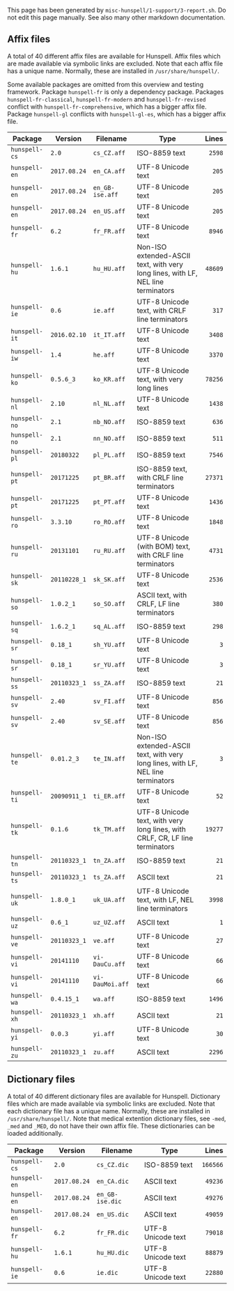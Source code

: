 This page has been generated by `misc-hunspell/1-support/3-report.sh`. Do not edit this page manually. See also many other markdown documentation.

## Affix files

A total of  40 different affix files are available for Hunspell. Affix files which are made available via symbolic links are excluded. Note that each affix file has a unique name. Normally, these are installed in `/usr/share/hunspell/`.

Some available packages are omitted from this overview and testing framework. Package `hunspell-fr` is only a dependency package. Packages `hunspell-fr-classical`, `hunspell-fr-modern` and `hunspell-fr-revised` conflict with `hunspell-fr-comprehensive`, which has a bigger affix file. Package `hunspell-gl` conflicts with `hunspell-gl-es`, which has a bigger affix file.

| Package | Version | Filename | Type | Lines |
|---|---|---|---|--:|
| `hunspell-cs` | `2.0` | `cs_CZ.aff` | ISO-8859 text | `2598` |
| `hunspell-en` | `2017.08.24` | `en_CA.aff` | UTF-8 Unicode text | `205` |
| `hunspell-en` | `2017.08.24` | `en_GB-ise.aff` | UTF-8 Unicode text | `205` |
| `hunspell-en` | `2017.08.24` | `en_US.aff` | UTF-8 Unicode text | `205` |
| `hunspell-fr` | `6.2` | `fr_FR.aff` | UTF-8 Unicode text | `8946` |
| `hunspell-hu` | `1.6.1` | `hu_HU.aff` | Non-ISO extended-ASCII text, with very long lines, with LF, NEL line terminators | `48609` |
| `hunspell-ie` | `0.6` | `ie.aff` | UTF-8 Unicode text, with CRLF line terminators | `317` |
| `hunspell-it` | `2016.02.10` | `it_IT.aff` | UTF-8 Unicode text | `3408` |
| `hunspell-iw` | `1.4` | `he.aff` | UTF-8 Unicode text | `3370` |
| `hunspell-ko` | `0.5.6_3` | `ko_KR.aff` | UTF-8 Unicode text, with very long lines | `78256` |
| `hunspell-nl` | `2.10` | `nl_NL.aff` | UTF-8 Unicode text | `1438` |
| `hunspell-no` | `2.1` | `nb_NO.aff` | ISO-8859 text | `636` |
| `hunspell-no` | `2.1` | `nn_NO.aff` | ISO-8859 text | `511` |
| `hunspell-pl` | `20180322` | `pl_PL.aff` | ISO-8859 text | `7546` |
| `hunspell-pt` | `20171225` | `pt_BR.aff` | ISO-8859 text, with CRLF line terminators | `27371` |
| `hunspell-pt` | `20171225` | `pt_PT.aff` | UTF-8 Unicode text | `1436` |
| `hunspell-ro` | `3.3.10` | `ro_RO.aff` | UTF-8 Unicode text | `1848` |
| `hunspell-ru` | `20131101` | `ru_RU.aff` | UTF-8 Unicode (with BOM) text, with CRLF line terminators | `4731` |
| `hunspell-sk` | `20110228_1` | `sk_SK.aff` | UTF-8 Unicode text | `2536` |
| `hunspell-so` | `1.0.2_1` | `so_SO.aff` | ASCII text, with CRLF, LF line terminators | `380` |
| `hunspell-sq` | `1.6.2_1` | `sq_AL.aff` | ISO-8859 text | `298` |
| `hunspell-sr` | `0.18_1` | `sh_YU.aff` | UTF-8 Unicode text | `3` |
| `hunspell-sr` | `0.18_1` | `sr_YU.aff` | UTF-8 Unicode text | `3` |
| `hunspell-ss` | `20110323_1` | `ss_ZA.aff` | ISO-8859 text | `21` |
| `hunspell-sv` | `2.40` | `sv_FI.aff` | UTF-8 Unicode text | `856` |
| `hunspell-sv` | `2.40` | `sv_SE.aff` | UTF-8 Unicode text | `856` |
| `hunspell-te` | `0.01.2_3` | `te_IN.aff` | Non-ISO extended-ASCII text, with very long lines, with LF, NEL line terminators | `3` |
| `hunspell-ti` | `20090911_1` | `ti_ER.aff` | UTF-8 Unicode text | `52` |
| `hunspell-tk` | `0.1.6` | `tk_TM.aff` | UTF-8 Unicode text, with very long lines, with CRLF, CR, LF line terminators | `19277` |
| `hunspell-tn` | `20110323_1` | `tn_ZA.aff` | ISO-8859 text | `21` |
| `hunspell-ts` | `20110323_1` | `ts_ZA.aff` | ASCII text | `21` |
| `hunspell-uk` | `1.8.0_1` | `uk_UA.aff` | UTF-8 Unicode text, with LF, NEL line terminators | `3998` |
| `hunspell-uz` | `0.6_1` | `uz_UZ.aff` | ASCII text | `1` |
| `hunspell-ve` | `20110323_1` | `ve.aff` | UTF-8 Unicode text | `27` |
| `hunspell-vi` | `20141110` | `vi-DauCu.aff` | UTF-8 Unicode text | `66` |
| `hunspell-vi` | `20141110` | `vi-DauMoi.aff` | UTF-8 Unicode text | `66` |
| `hunspell-wa` | `0.4.15_1` | `wa.aff` | ISO-8859 text | `1496` |
| `hunspell-xh` | `20110323_1` | `xh.aff` | ASCII text | `21` |
| `hunspell-yi` | `0.0.3` | `yi.aff` | UTF-8 Unicode text | `30` |
| `hunspell-zu` | `20110323_1` | `zu.aff` | ASCII text | `2296` |

## Dictionary files

A total of  40 different dictionary files are available for Hunspell. Dictionary files which are made available via symbolic links are excluded. Note that each dictionary file has a unique name. Normally, these are installed in `/usr/share/hunspell/`. Note that medical extention dictionary files, see `-med`, `_med` and `_MED`, do not have their own affix file. These dictionaries can be loaded additionally.

| Package | Version | Filename | Type | Lines |
|---|---|---|---|--:|
| `hunspell-cs` | `2.0` | `cs_CZ.dic` | ISO-8859 text | `166566` |
| `hunspell-en` | `2017.08.24` | `en_CA.dic` | ASCII text | `49236` |
| `hunspell-en` | `2017.08.24` | `en_GB-ise.dic` | ASCII text | `49276` |
| `hunspell-en` | `2017.08.24` | `en_US.dic` | ASCII text | `49059` |
| `hunspell-fr` | `6.2` | `fr_FR.dic` | UTF-8 Unicode text | `79018` |
| `hunspell-hu` | `1.6.1` | `hu_HU.dic` | UTF-8 Unicode text | `88879` |
| `hunspell-ie` | `0.6` | `ie.dic` | UTF-8 Unicode text | `22880` |
